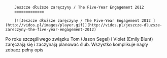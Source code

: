 
        Jeszcze dłuższe zaręczyny / The Five-Year Engagement 2012 
        =============
        
        [![Jeszcze dłuższe zaręczyny / The Five-Year Engagement 2012 ](http://vidos.pl/images/player.gif)](http://vidos.pl/jeszcze-dluzsze-zareczyny-the-five-year-engagement-2012)
        
        
 Po roku szczęśliwego związku Tom (Jason Segel) i Violet (Emily Blunt) zaręczają się i zaczynają planować ślub. Wszystko komplikuje nagły zobacz pełny opis
    